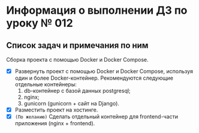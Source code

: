 # Информация о выполнении ДЗ по уроку № 012

## Список задач и примечания по ним

Сборка проекта с помощью Docker и Docker Compose.

- [x] Развернуть проект с помощью Docker и Docker Compose, используя один и более Docker-контейнер. Рекомендуются
  следующие отдельные контейнеры:
    1. db-контейнер с базой данных postgresql;
    2. nginx;
    3. gunicorn (gunicorn + сайт на Django).
- [x] Разместить проект на хостинге.
- [x] `(По желанию)` Сделать отдельный контейнер для frontend-части приложения (nginx + frontend).
